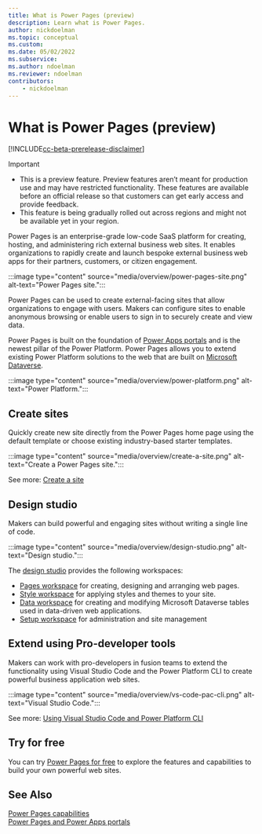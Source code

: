```yaml
---
title: What is Power Pages (preview)
description: Learn what is Power Pages.
author: nickdoelman
ms.topic: conceptual
ms.custom: 
ms.date: 05/02/2022
ms.subservice:
ms.author: ndoelman
ms.reviewer: ndoelman
contributors:
    - nickdoelman
---
```


# What is Power Pages (preview)

[!INCLUDE[cc-beta-prerelease-disclaimer](includes/cc-beta-prerelease-disclaimer.md)]

> [!IMPORTANT]
> - This is a preview feature. Preview features aren’t meant for production use and may have restricted functionality. These features are available before an official release so that customers can get early access and provide feedback.
> - This feature is being gradually rolled out across regions and might not be available yet in your region.

Power Pages is an enterprise-grade low-code SaaS platform for creating, hosting, and administering rich external business web sites. It enables organizations to rapidly create and launch bespoke external business web apps for their partners, customers, or citizen engagement.

:::image type="content" source="media/overview/power-pages-site.png" alt-text="Power Pages site.":::

Power Pages can be used to create external-facing sites that allow organizations to engage with users. Makers can configure sites to enable anonymous browsing or enable users to sign in to securely create and view data.

Power Pages is built on the foundation of [Power Apps portals](/power-apps/maker/portals/) and is the newest pillar of the Power Platform. Power Pages allows you to extend existing Power Platform solutions to the web that are built on [Microsoft Dataverse](/power-apps/maker/data-platform/data-platform-intro).

:::image type="content" source="media/overview/power-platform.png" alt-text="Power Platform.":::

## Create sites

Quickly create new site directly from the Power Pages home page using the default template or choose existing industry-based starter templates.

:::image type="content" source="media/overview/create-a-site.png" alt-text="Create a Power Pages site.":::

See more: [Create a site](/getting-started/create-manage.md)

## Design studio

Makers can build powerful and engaging sites without writing a single line of code.

:::image type="content" source="media/overview/design-studio.png" alt-text="Design studio.":::

The [design studio](/getting-started/use-design-studio.md) provides the following workspaces:

- [Pages workspace](/getting-started/first-page.md) for creating, designing and arranging web pages.
- [Style workspace](/getting-started/style-site.md) for applying styles and themes to your site.
- [Data workspace](/getting-started/use-data-workspace.md) for creating and modifying Microsoft Dataverse tables used in data-driven web applications.
- [Setup workspace](/configure/setup-workspace.md) for administration and site management

## Extend using Pro-developer tools

Makers can work with pro-developers in fusion teams to extend the functionality using Visual Studio Code and the Power Platform CLI to create powerful business application web sites.

:::image type="content" source="media/overview/vs-code-pac-cli.png" alt-text="Visual Studio Code.":::

See more: [Using Visual Studio Code and Power Platform CLI](/configure/cli-tutorial.md)

## Try for free

You can try [Power Pages for free](/getting-started/trial-signup.md) to explore the features and capabilities to build your own powerful web sites.

## See Also
[Power Pages capabilities](capabilities.md)<br>
[Power Pages and Power Apps portals](difference-portals.md)

